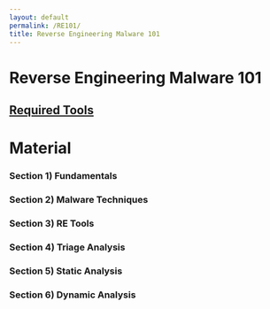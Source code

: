 ```yaml
---
layout: default
permalink: /RE101/
title: Reverse Engineering Malware 101
---
```

# Reverse Engineering Malware 101 #

## [Required Tools](https://securedorg.github.io/Tools/) ##
# Material #
### Section 1) Fundamentals
### Section 2) Malware Techniques
### Section 3) RE Tools
### Section 4) Triage Analysis
### Section 5) Static Analysis
### Section 6) Dynamic Analysis

